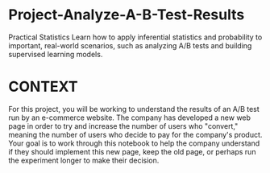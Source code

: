 # Project-Analyze-A-B-Test-Results
Practical Statistics Learn how to apply inferential statistics and probability to important, real-world scenarios, such as analyzing A/B tests and building supervised learning models.






# CONTEXT

For this project, you will be working to understand the results of an A/B test run by an e-commerce website. The company has developed a new web page in order to try and increase the number of users who "convert," meaning the number of users who decide to pay for the company's product. Your goal is to work through this notebook to help the company understand if they should implement this new page, keep the old page, or perhaps run the experiment longer to make their decision.
